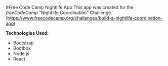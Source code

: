 #Free Code Camp Nightlife App
This app was created for the *freeCodeCamp* "Nightlife Coordination" Challenge. (https://www.freecodecamp.org/challenges/build-a-nightlife-coordination-app)

**Technologies Used:**
  * Bootstrap
  * Bootbox
  * Node.js
  * React
  
  




 
